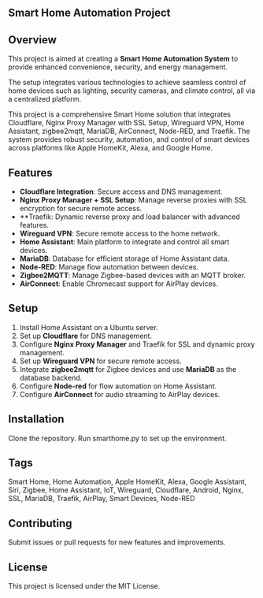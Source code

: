 ## Smart Home Automation Project

## Overview
This project is aimed at creating a **Smart Home Automation System** to provide enhanced convenience, security, and energy management. 

The setup integrates various technologies to achieve seamless control of home devices such as lighting, security cameras, and climate control, all via a centralized platform.

This project is a comprehensive Smart Home solution that integrates Cloudflare, Nginx Proxy Manager with SSL Setup, Wireguard VPN, Home Assistant, zigbee2mqtt, MariaDB, AirConnect, Node-RED, and Traefik. The system provides robust security, automation, and control of smart devices across platforms like Apple HomeKit, Alexa, and Google Home.


## Features
- **Cloudflare Integration**: Secure access and DNS management.
- **Nginx Proxy Manager + SSL Setup**: Manage reverse proxies with SSL encryption for secure remote access.
- **Traefik: Dynamic reverse proxy and load balancer with advanced features.
- **Wireguard VPN**: Secure remote access to the home network.
- **Home Assistant**: Main platform to integrate and control all smart devices.
- **MariaDB**: Database for efficient storage of Home Assistant data.
- **Node-RED**: Manage flow automation between devices.
- **Zigbee2MQTT**: Manage Zigbee-based devices with an MQTT broker.
- **AirConnect**: Enable Chromecast support for AirPlay devices.

## Setup
1. Install Home Assistant on a Ubuntu server.
2. Set up **Cloudflare** for DNS management.
3. Configure **Nginx Proxy Manager** and Traefik for SSL and dynamic proxy management.
4. Set up **Wireguard VPN** for secure remote access.
6. Integrate **zigbee2mqtt** for Zigbee devices and use **MariaDB** as the database backend.
7. Configure **Node-red** for flow automation on Home Assistant.
8. Configure **AirConnect** for audio streaming to AirPlay devices.

## Installation
Clone the repository.
Run smarthome.py to set up the environment.

## Tags
Smart Home, Home Automation, Apple HomeKit, Alexa, Google Assistant, Siri, Zigbee, Home Assistant, IoT, Wireguard, Cloudflare, Android, Nginx, SSL, MariaDB, Traefik, AirPlay, Smart Devices, Node-RED

## Contributing
Submit issues or pull requests for new features and improvements.

## License
This project is licensed under the MIT License.